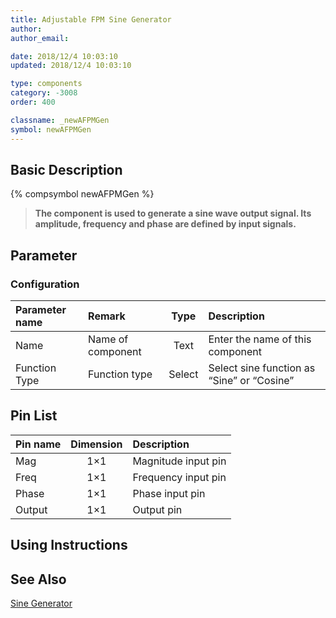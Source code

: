 ```yaml
---
title: Adjustable FPM Sine Generator
author: 
author_email:

date: 2018/12/4 10:03:10
updated: 2018/12/4 10:03:10

type: components
category: -3008
order: 400

classname: _newAFPMGen
symbol: newAFPMGen
---
```

## Basic Description
{% compsymbol newAFPMGen %}

> **The component is used to generate a sine wave output signal. Its  amplitude, frequency and phase are defined by input signals.**

## Parameter
### Configuration
| Parameter name | Remark | Type | Description |
| :--- | :--- | :--: | :--- |
| Name | Name of component | Text | Enter the name of this component |
| Function Type | Function type | Select | Select sine function as “Sine” or “Cosine” |


## Pin List

| Pin name | Dimension | Description |
| :--- | :--:  | :--- |
| Mag | 1×1 | Magnitude input pin |
| Freq | 1×1 | Frequency input pin |
| Phase | 1×1 | Phase input pin |
| Output | 1×1 | Output pin |

## Using Instructions



## See Also

[Sine Generator](comp_newSinGen.html)
